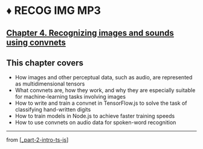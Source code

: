# ♦️ RECOG IMG MP3

## [**Chapter 4.** Recognizing images and sounds using convnets](https://livebook.manning.com/book/deep-learning-with-javascript/chapter-4/)

## This chapter covers

- How images and other perceptual data, such as audio, are represented as multidimensional tensors
- What convnets are, how they work, and why they are especially suitable for machine-learning tasks involving images
- How to write and train a convnet in TensorFlow.js to solve the task of classifying hand-written digits
- How to train models in Node.js to achieve faster training speeds
- How to use convnets on audio data for spoken-word recognition

---
from [[_part-2-intro-ts-js]]

[//begin]: # "Autogenerated link references for markdown compatibility"
[_part-2-intro-ts-js]: ../_part-2-intro-ts-js.md "Part 2 Intro TS JS"
[//end]: # "Autogenerated link references"